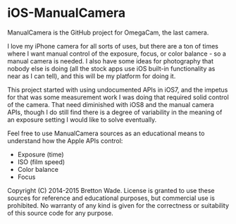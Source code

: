 iOS-ManualCamera
=======================

ManualCamera is the GitHub project for OmegaCam, the last camera.

I love my iPhone camera for all sorts of uses, but there are a ton of times where I want manual control of the exposure, focus, or color balance - so a manual camera is needed. I also have some ideas for photography that nobody else is doing (all the stock apps use iOS built-in functionality as near as I can tell), and this will be my platform for doing it. 

This project started with using undocumented APIs in iOS7, and the impetus for that was some measurement work I was doing that required solid control of the camera. That need diminished with iOS8 and the manual camera APIs, though I do still find there is a degree of variability in the meaning of an exposure setting I would like to solve eventually.

Feel free to use ManualCamera sources as an educational means to understand how the Apple APIs control:

* Exposure (time)
* ISO (film speed)
* Color balance
* Focus

Copyright (C) 2014-2015 Bretton Wade. License is granted to use these sources for reference and educational purposes, but commercial use is prohibited. No warranty of any kind is given for the correctness or suitability of this source code for any purpose.
